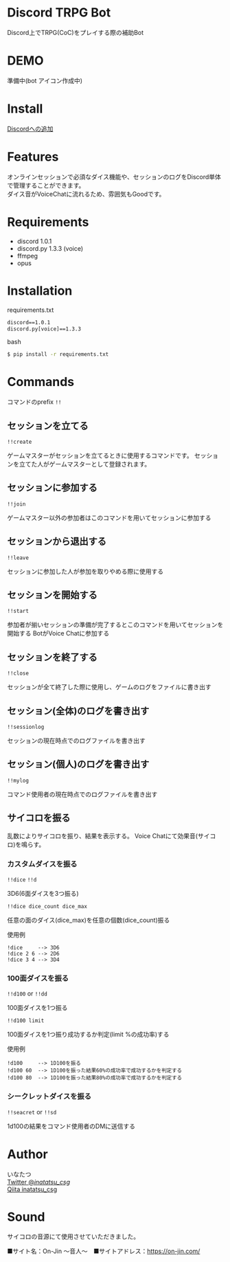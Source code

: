 # Discord TRPG Bot

Discord上でTRPG(CoC)をプレイする際の補助Bot

# DEMO
準備中(bot アイコン作成中)


# Install
[Discordへの追加](https://discord.com/api/oauth2/authorize?client_id=509029821842456576&permissions=0&scope=bot)

# Features
オンラインセッションで必須なダイス機能や、セッションのログをDiscord単体で管理することができます。  
ダイス音がVoiceChatに流れるため、雰囲気もGoodです。

# Requirements
- discord 1.0.1
- discord.py 1.3.3 (voice)
- ffmpeg
- opus

# Installation
requirements.txt
```requirements.txt
discord==1.0.1
discord.py[voice]==1.3.3
```

bash
```bash
$ pip install -r requirements.txt
```

# Commands

コマンドのprefix `!!`

## セッションを立てる
`!!create`

ゲームマスターがセッションを立てるときに使用するコマンドです。
セッションを立てた人がゲームマスターとして登録されます。

## セッションに参加する
`!!join`

ゲームマスター以外の参加者はこのコマンドを用いてセッションに参加する

## セッションから退出する
`!!leave`

セッションに参加した人が参加を取りやめる際に使用する

## セッションを開始する
`!!start`

参加者が揃いセッションの準備が完了するとこのコマンドを用いてセッションを開始する
BotがVoice Chatに参加する

## セッションを終了する
`!!close`

セッションが全て終了した際に使用し、ゲームのログをファイルに書き出す

## セッション(全体)のログを書き出す
`!!sessionlog`

セッションの現在時点でのログファイルを書き出す

## セッション(個人)のログを書き出す
`!!mylog`

コマンド使用者の現在時点でのログファイルを書き出す

## サイコロを振る
乱数によりサイコロを振り、結果を表示する。
Voice Chatにて効果音(サイコロ)を鳴らす。

### カスタムダイスを振る
`!!dice` `!!d`

3D6(6面ダイスを3つ振る)

`!!dice dice_count dice_max`

任意の面のダイス(dice_max)を任意の個数(dice_count)振る

使用例
```
!dice     --> 3D6
!dice 2 6 --> 2D6
!dice 3 4 --> 3D4
```

### 100面ダイスを振る
`!!d100` or `!!dd`

100面ダイスを1つ振る

`!!d100 limit`

100面ダイスを1つ振り成功するか判定(limit %の成功率)する

使用例
```
!d100     --> 1D100を振る
!d100 60  --> 1D100を振った結果60%の成功率で成功するかを判定する
!d100 80  --> 1D100を振った結果80%の成功率で成功するかを判定する
```
### シークレットダイスを振る
`!!seacret` or `!!sd`

1d100の結果をコマンド使用者のDMに送信する

# Author
いなたつ<br>
<a href="https://twitter.com/_inatatsu_csg_">Twitter @_inatatsu_csg_</a><br>
<a href="https://qiita.com/inatatsu_csg">Qiita inatatsu_csg</a><br>

# Sound
サイコロの音源にて使用させていただきました。

■サイト名：On-Jin ～音人～　■サイトアドレス：https://on-jin.com/

